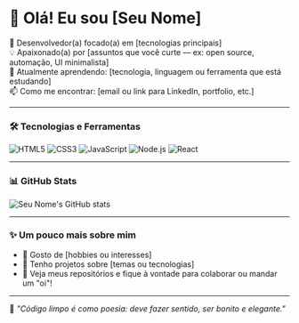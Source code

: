 # 👋 Olá! Eu sou [Seu Nome]

🎯 Desenvolvedor(a) focado(a) em [tecnologias principais]  
💡 Apaixonado(a) por [assuntos que você curte — ex: open source, automação, UI minimalista]  
🌱 Atualmente aprendendo: [tecnologia, linguagem ou ferramenta que está estudando]  
📫 Como me encontrar: [email ou link para LinkedIn, portfolio, etc.]

---

### 🛠️ Tecnologias e Ferramentas

![HTML5](https://img.shields.io/badge/HTML5-E34F26?style=flat&logo=html5&logoColor=white)
![CSS3](https://img.shields.io/badge/CSS3-1572B6?style=flat&logo=css3&logoColor=white)
![JavaScript](https://img.shields.io/badge/JavaScript-F7DF1E?style=flat&logo=javascript&logoColor=black)
![Node.js](https://img.shields.io/badge/Node.js-339933?style=flat&logo=node.js&logoColor=white)
![React](https://img.shields.io/badge/React-20232A?style=flat&logo=react&logoColor=61DAFB)
<!-- Adicione ou remova conforme quiser -->

---

### 📊 GitHub Stats

![Seu Nome's GitHub stats](https://github-readme-stats.vercel.app/api?username=SEU-USUARIO&show_icons=true&theme=radical)

---

### ✨ Um pouco mais sobre mim

- 🧘 Gosto de [hobbies ou interesses]
- 🚀 Tenho projetos sobre [temas ou tecnologias]
- 📂 Veja meus repositórios e fique à vontade para colaborar ou mandar um "oi"!

---

📌 _"Código limpo é como poesia: deve fazer sentido, ser bonito e elegante."_  

